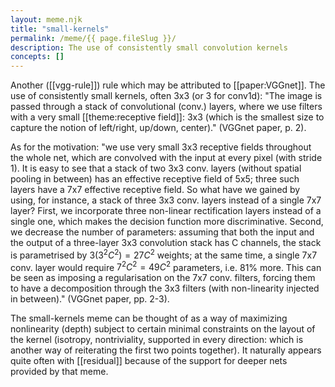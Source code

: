 ```yaml
---
layout: meme.njk
title: "small-kernels"
permalink: /meme/{{ page.fileSlug }}/
description: The use of consistently small convolution kernels
concepts: []
---
```


Another ([[vgg-rule]]) rule which may be attributed to [[paper:VGGnet]]. The use of consistently small kernels, often 3x3 (or 3 for conv1d): "The image is passed through a stack of convolutional (conv.) layers, where we use filters with a very small [[theme:receptive field]]: 3x3 (which is the smallest size to capture the notion of left/right, up/down, center)." (VGGnet paper, p. 2).

As for the motivation: "we use very small 3x3 receptive fields throughout the whole net, which are convolved with the input at every pixel (with stride 1). It is easy to see that a stack of two 3x3 conv. layers (without spatial pooling in between) has an effective receptive field of 5x5; three such layers have a 7x7 effective receptive field. So what have we gained by using, for instance, a stack of three 3x3 conv. layers instead of a single 7x7 layer? First, we incorporate three non-linear rectification layers instead of a single one, which makes the decision function more discriminative. Second, we decrease the number of parameters: assuming that both the input and the output of a three-layer 3x3 convolution stack has C channels, the stack is parametrised by $3 (3^2C^2) = 27C^2$ weights; at the same time, a single 7x7 conv. layer would require $7^2C^2 = 49C^2$ parameters, i.e. 81% more. This can be seen as imposing a regularisation on the 7x7 conv. filters, forcing them to have a decomposition through the 3x3 filters (with non-linearity injected in between)." (VGGnet paper, pp. 2-3).

The small-kernels meme can be thought of as a way of maximizing nonlinearity (depth) subject to certain minimal constraints on the layout of the kernel (isotropy, nontriviality, supported in every direction: which is another way of reiterating the first two points together). It naturally appears quite often with [[residual]] because of the support for deeper nets provided by that meme.
